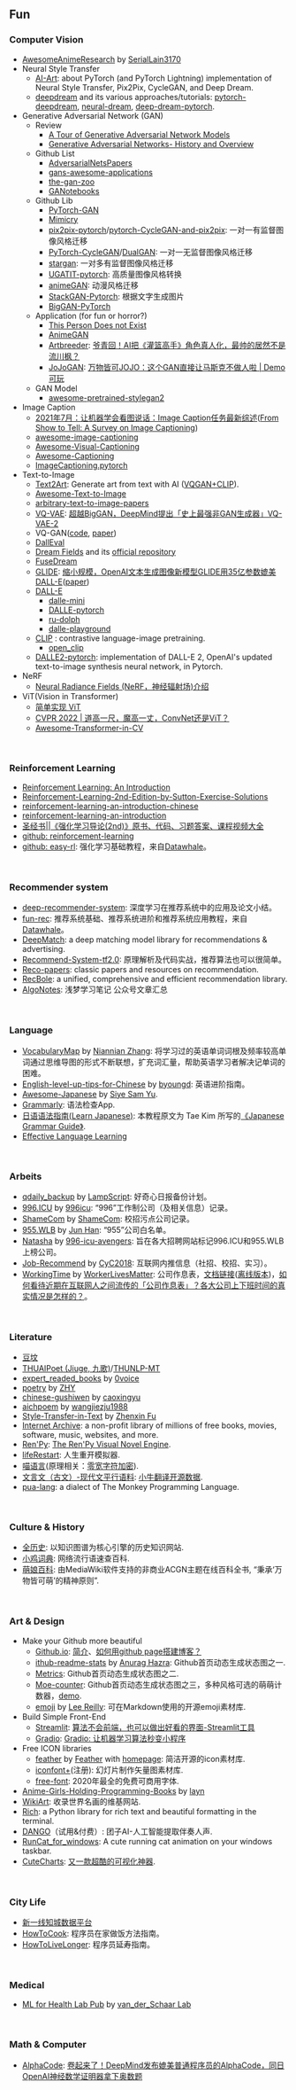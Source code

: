 ## **Fun**


### Computer Vision
  * [AwesomeAnimeResearch](https://github.com/SerialLain3170/AwesomeAnimeResearch) by [SerialLain3170](https://github.com/SerialLain3170)
  * Neural Style Transfer
    - [AI-Art](https://github.com/Adi-iitd/AI-Art): about PyTorch (and PyTorch Lightning) implementation of Neural Style Transfer, Pix2Pix, CycleGAN, and Deep Dream.
    - [deepdream](https://github.com/google/deepdream) and its various approaches/tutorials: [pytorch-deepdream](https://github.com/gordicaleksa/pytorch-deepdream), [neural-dream](https://github.com/ProGamerGov/neural-dream), [deep-dream-pytorch](https://github.com/wmn7/ML_Practice/blob/master/2019_05_27/deep-dream-pytorch.ipynb).
  * Generative Adversarial Network (GAN)
    - Review
      - [A Tour of Generative Adversarial Network Models](https://machinelearningmastery.com/tour-of-generative-adversarial-network-models/)
      - [Generative Adversarial Networks- History and Overview](https://towardsdatascience.com/generative-adversarial-networks-history-and-overview-7effbb713545)
    - Github List
      - [AdversarialNetsPapers](https://github.com/zhangqianhui/AdversarialNetsPapers#Image-Inpainting)
      - [gans-awesome-applications](https://github.com/nashory/gans-awesome-applications#image-editing)
      - [the-gan-zoo](https://github.com/hindupuravinash/the-gan-zoo)
      - [GANotebooks](https://github.com/tjwei/GANotebooks)
    - Github Lib
      - [PyTorch-GAN](https://github.com/eriklindernoren/PyTorch-GAN)
      - [Mimicry](https://github.com/kwotsin/mimicry)
      - [pix2pix-pytorch](https://github.com/mrzhu-cool/pix2pix-pytorch)/[pytorch-CycleGAN-and-pix2pix](https://github.com/junyanz/pytorch-CycleGAN-and-pix2pix): 一对一有监督图像风格迁移
      - [PyTorch-CycleGAN](https://github.com/aitorzip/PyTorch-CycleGAN)/[DualGAN](https://github.com/togheppi/DualGAN): 一对一无监督图像风格迁移
      - [stargan](https://github.com/yunjey/StarGAN): 一对多有监督图像风格迁移
      - [UGATIT-pytorch](https://github.com/znxlwm/UGATIT-pytorch): 高质量图像风格转换
      - [animeGAN](https://github.com/jayleicn/animeGAN): 动漫风格迁移
      - [StackGAN-Pytorch](https://github.com/hanzhanggit/StackGAN-Pytorch): 根据文字生成图片
      - [BigGAN-PyTorch](https://github.com/ajbrock/BigGAN-PyTorch)
    - Application (for fun or horror?)
      - [This Person Does not Exist](https://thispersondoesnotexist.com/)
      - [AnimeGAN](https://animegan.js.org/)
      - [Artbreeder](https://www.artbreeder.com/): [爷青回！AI把《灌篮高手》角色真人化，最帅的居然不是流川枫？](https://mp.weixin.qq.com/s/1yTLck34mdoE2xh4dSaUmQ)
      - [JoJoGAN](https://github.com/mchong6/JoJoGAN): [万物皆可JOJO：这个GAN直接让马斯克不做人啦 | Demo可玩](https://mp.weixin.qq.com/s/vlq33by6TJXp3R-WSQb8EQ)
    - GAN Model
      - [awesome-pretrained-stylegan2](https://github.com/justinpinkney/awesome-pretrained-stylegan2)
  * Image Caption
    - [2021年7月：让机器学会看图说话：Image Caption任务最新综述](https://mp.weixin.qq.com/s/F5QyUaVsAmC8MvvDRzDGWA)([From Show to Tell: A Survey on Image Captioning](https://arxiv.org/abs/2107.06912))
    - [awesome-image-captioning](https://github.com/zhjohnchan/awesome-image-captioning)
    - [Awesome-Visual-Captioning](https://github.com/forence/Awesome-Visual-Captioning)
    - [Awesome-Captioning](https://github.com/terry-r123/Awesome-Captioning)
    - [ImageCaptioning.pytorch](https://github.com/ruotianluo/ImageCaptioning.pytorch)
  * Text-to-Image
    - [Text2Art](https://text2art.com/): Generate art from text with AI ([VQGAN+CLIP](https://huggingface.co/spaces/akhaliq/VQGAN_CLIP)).
    - [Awesome-Text-to-Image](https://github.com/Yutong-Zhou-cv/Awesome-Text-to-Image)
    - [arbitrary-text-to-image-papers](https://github.com/lzhbrian/arbitrary-text-to-image-papers)
    - [VQ-VAE](https://kexue.fm/archives/6760): [超越BigGAN，DeepMind提出「史上最强非GAN生成器」VQ-VAE-2](https://baijiahao.baidu.com/s?id=1635480481517977737&wfr=spider&for=pc)
    - VQ-GAN([code](https://github.com/CompVis/taming-transformers), [paper](https://arxiv.org/abs/2012.09841))
    - [DallEval](https://github.com/j-min/DallEval)
    - [Dream Fields](https://ajayj.com/dreamfields) and its [official repository](https://github.com/google-research/google-research/tree/master/dreamfields)
    - [FuseDream](https://github.com/gnobitab/FuseDream)
    - [GLIDE](https://github.com/openai/glide-text2im): [缩小规模，OpenAI文本生成图像新模型GLIDE用35亿参数媲美DALL-E](https://mp.weixin.qq.com/s/IxBVbsR3IXDKAtVG3uwKPw)([paper](https://arxiv.org/pdf/2112.10741.pdf))
    - [DALL-E](https://github.com/openai/DALL-E)
      - [dalle-mini](https://github.com/borisdayma/dalle-mini)
      - [DALLE-pytorch](https://github.com/lucidrains/DALLE-pytorch)
      - [ru-dolph](https://github.com/sberbank-ai/ru-dolph)
      - [dalle-playground](https://github.com/saharmor/dalle-playground)
    - [CLIP](https://github.com/openai/CLIP) : contrastive language-image pretraining.
      - [open_clip](https://github.com/mlfoundations/open_clip)
    - [DALLE2-pytorch](https://github.com/lucidrains/DALLE2-pytorch): implementation of DALL-E 2, OpenAI's updated text-to-image synthesis neural network, in Pytorch.
  * NeRF
    - [Neural Radiance Fields (NeRF，神经辐射场)介绍](https://zhuanlan.zhihu.com/p/380015071)
  * ViT(Vision in Transformer)
    - [简单实现 ViT](https://mp.weixin.qq.com/s/sXNI2oSZH6AaSJuqbAwF8Q)
    - [CVPR 2022 | 道高一尺，魔高一丈，ConvNet还是ViT？](https://mp.weixin.qq.com/s/png0UhkNyb1VqrRJAPyD0Q)
    - [Awesome-Transformer-in-CV](https://github.com/Yutong-Zhou-cv/Awesome-Transformer-in-CV)
</br>

### Reinforcement Learning
  * [Reinforcement Learning: An Introduction](http://incompleteideas.net/book/the-book.html)
  * [Reinforcement-Learning-2nd-Edition-by-Sutton-Exercise-Solutions](https://github.com/LyWangPX/Reinforcement-Learning-2nd-Edition-by-Sutton-Exercise-Solutions)
  * [reinforcement-learning-an-introduction-chinese](https://github.com/qiwihui/reinforcement-learning-an-introduction-chinese)
  * [reinforcement-learning-an-introduction](https://github.com/ShangtongZhang/reinforcement-learning-an-introduction)
  * [圣经书||《强化学习导论(2nd)》原书、代码、习题答案、课程视频大全](https://mp.weixin.qq.com/s/K2eis60o9Yc63IFBRKJT6g)
  * [github: reinforcement-learning](https://github.com/dennybritz/reinforcement-learning)
  * [github: easy-rl](https://github.com/datawhalechina/easy-rl): 强化学习基础教程，来自[Datawhale](https://github.com/datawhalechina)。
</br>

### Recommender system
  * [deep-recommender-system](https://github.com/chocoluffy/deep-recommender-system): 深度学习在推荐系统中的应用及论文小结。
  * [fun-rec](https://github.com/datawhalechina/fun-rec): 推荐系统基础、推荐系统进阶和推荐系统应用教程，来自[Datawhale](https://github.com/datawhalechina)。
  * [DeepMatch](https://github.com/shenweichen/DeepMatch): a deep matching model library for recommendations & advertising.
  * [Recommend-System-tf2.0](https://github.com/jc-LeeHub/Recommend-System-tf2.0): 原理解析及代码实战，推荐算法也可以很简单。
  * [Reco-papers](https://github.com/wzhe06/Reco-papers): classic papers and resources on recommendation.
  * [RecBole](https://github.com/RUCAIBox/RecBole): a unified, comprehensive and efficient recommendation library.
  * [AlgoNotes](https://github.com/shenweichen/AlgoNotes): 浅梦学习笔记 公众号文章汇总
</br>

### Language
  * [VocabularyMap](https://github.com/OctopusLian/VocabularyMap) by [Niannian Zhang](https://www.cnblogs.com/OctoptusLian/): 将学习过的英语单词词根及频率较高单词通过思维导图的形式不断联想，扩充词汇量，帮助英语学习者解决记单词的困难。
  * [English-level-up-tips-for-Chinese](https://github.com/byoungd/English-level-up-tips-for-Chinese) by [byoungd](https://github.com/byoungd): 英语进阶指南。
  * [Awesome-Japanese](https://github.com/yudataguy/Awesome-Japanese) by [Siye Sam Yu](https://github.com/yudataguy). 
  * [Grammarly](https://www.grammarly.com/): 语法检查App.
  * [日语语法指南(Learn Japanese)](http://res.wokanxing.info/jpgramma/index.html): 本教程原文为 Tae Kim 所写的[《Japanese Grammar Guide》](http://www.guidetojapanese.org/learn/grammar).
  * [Effective Language Learning](https://effectivelanguagelearning.com/)
</br>

### Arbeits
  * [qdaily_backup](https://github.com/LampScript/qdaily_backup) by [LampScript](https://github.com/LampScript): 好奇心日报备份计划。
  * [996.ICU](https://github.com/996icu/996.ICU) by [996icu](https://github.com/996icu): “996”工作制公司（及相关信息）记录。
  * [ShameCom](https://github.com/ShameCom/ShameCom) by [ShameCom](https://github.com/ShameCom): 校招污点公司记录。
  * [955.WLB](https://github.com/formulahendry/955.WLB) by [Jun Han](https://github.com/formulahendry): “955”公司白名单。
  * [Natasha](https://github.com/996-icu-avengers/Natasha) by [996-icu-avengers](https://github.com/996-icu-avengers): 旨在各大招聘网站标记996.ICU和955.WLB上榜公司。
  * [Job-Recommend](https://github.com/CyC2018/Job-Recommend) by [CyC2018](https://github.com/CyC2018): 互联网内推信息（社招、校招、实习）。
  * [WorkingTime](https://github.com/WorkerLivesMatter/WorkingTime) by [WorkerLivesMatter](https://github.com/WorkerLivesMatter): 公司作息表，[文档链接](https://docs.qq.com/sheet/DVmhnRG15TG1Tb2Js?scene=363321ed5b30ef4c7b8e9256yc6km1&_t=1633793724845&tab=BB08J2)([离线版本](https://mp.weixin.qq.com/s/yAepL7CwBIQKRlO7-ED5ag))，[如何看待近期在互联网人之间流传的「公司作息表」？各大公司上下班时间的真实情况是怎样的？](https://www.zhihu.com/question/491803439)。
</br>

### Literature
  * [豆坟](https://github.com/doufen-org/tofu)
  * [THUAIPoet (Jiuge, 九歌)](https://github.com/THUNLP-AIPoet)/[THUNLP-MT
](https://github.com/THUNLP-MT)
  * [expert_readed_books](https://github.com/0voice/expert_readed_books) by [0voice
](https://github.com/0voice)
  * [poetry](https://github.com/sheepzh/poetry) by [ZHY](https://github.com/sheepzh)
  * [chinese-gushiwen](https://github.com/caoxingyu/chinese-gushiwen) by [caoxingyu](https://github.com/caoxingyu)
  * [aichpoem](https://github.com/wangjiezju1988/aichpoem) by [wangjiezju1988](https://github.com/wangjiezju1988)
  * [Style-Transfer-in-Text](https://github.com/fuzhenxin/Style-Transfer-in-Text) by [Zhenxin Fu](https://github.com/fuzhenxin)
  * [Internet Archive](https://archive.org/): a non-profit library of millions of free books, movies, software, music, websites, and more.
  * [Ren'Py](https://www.renpy.org/): [The Ren'Py Visual Novel Engine](https://github.com/renpy/renpy).
  * [lifeRestart](https://github.com/VickScarlet/lifeRestart): 人生重开模拟器.
  * [喵语言](https://github.com/miao-lang/miao-lang)(原理相关：[零宽字符加密](https://github.com/yuanfux/zero-width-lib)).
  * [文言文（古文）-现代文平行语料](https://mp.weixin.qq.com/s/kXzg7YRTTecM2vpQU7fL7Q): [小牛翻译开源数据](https://github.com/NiuTrans/Classical-Modern).
  * [pua-lang](https://github.com/flaneur2020/pua-lang): a dialect of The Monkey Programming Language.
</br>

### Culture & History
  * [全历史](https://www.allhistory.com/): 以知识图谱为核心引擎的历史知识网站.
  * [小鸡词典](https://jikipedia.com/): 网络流行语速查百科.
  * [萌娘百科](https://zh.moegirl.org.cn/Mainpage): 由MediaWiki软件支持的非商业ACGN主题在线百科全书, “秉承‘万物皆可萌’的精神原则”.
</br>

### Art & Design
  * Make your Github more beautiful
    - [Github.io](https://pages.github.com/): [简介](https://www.jianshu.com/p/22b413e3da53)、[如何用github page搭建博客？](https://www.zhihu.com/question/59088760)
    - [ithub-readme-stats](https://github.com/anuraghazra/github-readme-stats) by [Anurag Hazra](https://github.com/anuraghazra): Github首页动态生成状态图之一.
    - [Metrics](https://github.com/lowlighter/metrics): Github首页动态生成状态图之二.
    - [Moe-counter](https://github.com/journey-ad/Moe-counter): Github首页动态生成状态图之三，多种风格可选的萌萌计数器，[demo](https://count.getloli.com/).
    - [emoji](https://github.com/leereilly/emoji) by [Lee Reilly](https://github.com/leereilly): 可在Markdown使用的开源emoji素材库.
  * Build Simple Front-End
    - [Streamlit](https://streamlit.io/): [算法不会前端，也可以做出好看的界面-Streamlit工具](https://mp.weixin.qq.com/s/cSrxA8-9ZMNnIqGjtfnQMw)
    - [Gradio](https://github.com/gradio-app/gradio): [Gradio: 让机器学习算法秒变小程序](https://zhuanlan.zhihu.com/p/265553909)
  * Free ICON libraries
    - [feather](https://github.com/feathericons/feather) by [Feather](https://github.com/feathericons) with [homepage](https://feathericons.com/): 简洁开源的icon素材库.
    - [iconfont+](https://www.iconfont.cn/)(注册): 幻灯片制作矢量图素材库.
    - [free-font](https://github.com/wordshub/free-font): 2020年最全的免费可商用字体.  
  * [Anime-Girls-Holding-Programming-Books](https://github.com/laynH/Anime-Girls-Holding-Programming-Books) by [layn](https://github.com/laynH)
  * [WikiArt](https://www.wikiart.org/): 收录世界名画的维基网站.
  * [Rich](https://github.com/willmcgugan/rich): a Python library for rich text and beautiful formatting in the terminal.
  * [DANGO](https://dango.ai/)（试用&付费）: 团子AI-人工智能提取伴奏人声.
  * [RunCat_for_windows](https://github.com/Kyome22/RunCat_for_windows): A cute running cat animation on your windows taskbar.
  * [CuteCharts](https://github.com/cutecharts): [又一款超酷的可视化神器](https://mp.weixin.qq.com/s/jYXFVvkDibzJMcVJQZ1GPA).
</br>

### City Life
  * [新一线知城数据平台](https://www.datayicai.com/home#/)
  * [HowToCook](https://github.com/Anduin2017/HowToCook): 程序员在家做饭方法指南。
  * [HowToLiveLonger](https://github.com/geekan/HowToLiveLonger): 程序员延寿指南。
</br>

### Medical
  * [ML for Health Lab Pub](https://github.com/vanderschaarlab/mlforhealthlabpub) by [van_der_Schaar Lab](https://github.com/vanderschaarlab)
</br>

### Math & Computer
  * [AlphaCode](https://storage.googleapis.com/deepmind-media/AlphaCode/competition_level_code_generation_with_alphacode.pdf): [卷起来了！DeepMind发布媲美普通程序员的AlphaCode，同日OpenAI神经数学证明器拿下奥数题](https://mp.weixin.qq.com/s/evIZTPGHDJlo8Xee20j56A)
